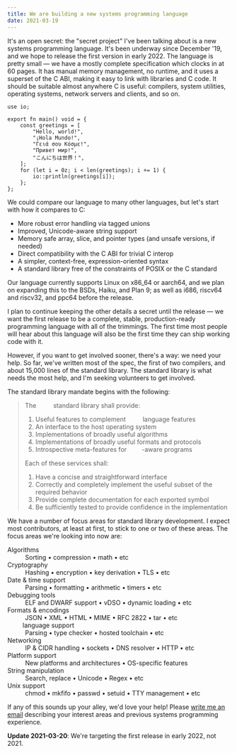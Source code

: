 ```yaml
---
title: We are building a new systems programming language
date: 2021-03-19
---
```


It's an open secret: the "secret project" I've been talking about is a new
systems programming language. It's been underway since December '19, and we hope
to release the first version in early 2022. The language is pretty small &mdash;
we have a mostly complete specification which clocks in at 60 pages. It has
manual memory management, no runtime, and it uses a superset of the C ABI,
making it easy to link with libraries and C code. It should be suitable almost
anywhere C is useful: compilers, system utilities, operating systems, network
servers and clients, and so on.

<!--
Hello, clever reader :) I was too lazy to make a dedicated build of Hugo with a
fake name for the language. Since you bothered to check, head to
https://harelang.org for the rest of the details. Please keep it to yourself!
-->
```hare
use io;

export fn main() void = {
	const greetings = [
		"Hello, world!",
		"¡Hola Mundo!",
		"Γειά σου Κόσμε!",
		"Привет мир!",
		"こんにちは世界！",
	];
	for (let i = 0z; i < len(greetings); i += 1) {
		io::println(greetings[i]);
	};
};
```

We could compare our language to many other languages, but let's start with how
it compares to C:

- More robust error handling via tagged unions
- Improved, Unicode-aware string support
- Memory safe array, slice, and pointer types (and unsafe versions, if needed)
- Direct compatibility with the C ABI for trivial C interop
- A simpler, context-free, expression-oriented syntax
- A standard library free of the constraints of POSIX or the C standard

Our language currently supports Linux on x86_64 or aarch64, and we plan on
expanding this to the BSDs, Haiku, and Plan 9; as well as i686, riscv64 and
riscv32, and ppc64 before the release.

I plan to continue keeping the other details a secret until the release &mdash;
we want the first release to be a complete, stable, production-ready programming
language with all of the trimmings. The first time most people will hear about
this language will also be the first time they can ship working code with it.

However, if you want to get involved sooner, there's a way: we need your help.
So far, we've written most of the spec, the first of two compilers, and about
15,000 lines of the standard library. The standard library is what needs the
most help, and I'm seeking volunteers to get involved.

The standard library mandate begins with the following:

> The <span style="color: transparent">xxxx</span> standard library shall provide:
>
> 1. Useful features to complement <span style="color: transparent">xxxx</span> language features
> 2. An interface to the host operating system
> 3. Implementations of broadly useful algorithms
> 4. Implementations of broadly useful formats and protocols
> 5. Introspective meta-features for <span style="color: transparent">xxxx</span>-aware programs
>
> Each of these services shall:
>
> 1. Have a concise and straightforward interface
> 2. Correctly and completely implement the useful subset of the required behavior
> 3. Provide complete documentation for each exported symbol
> 4. Be sufficiently tested to provide confidence in the implementation

We have a number of focus areas for standard library development. I expect most
contributors, at least at first, to stick to one or two of these areas. The
focus areas we're looking into now are:

<dl>
  <dt>Algorithms</dt>
  <dd>Sorting • compression • math • etc</dd>

  <dt>Cryptography</dt>
  <dd>Hashing • encryption • key derivation • TLS • etc</dd>

  <dt>Date & time support</dt>
  <dd>Parsing • formatting • arithmetic • timers • etc</dd>

  <dt>Debugging tools</dt>
  <dd>ELF and DWARF support • vDSO • dynamic loading • etc</dd>

  <dt>Formats & encodings</dt>
  <dd>JSON • XML • HTML • MIME • RFC 2822 • tar • etc</dd>

  <dt><span style="color: transparent">xxxx</span> language support</dt>
  <dd>Parsing • type checker • hosted toolchain • etc</dd>

  <dt>Networking</dt>
  <dd>IP & CIDR handling • sockets • DNS resolver • HTTP • etc</dd>

  <dt>Platform support</dt>
  <dd>New platforms and architectures • OS-specific features</dd>

  <dt>String manipulation</dt>
  <dd>Search, replace • Unicode • Regex • etc</dd>

  <dt>Unix support</dt>
  <dd>chmod • mkfifo • passwd • setuid • TTY management • etc</dd>
</dl>

If any of this sounds up your alley, we'd love your help! Please [write me an
email](mailto:sir@cmpwn.com) describing your interest areas and previous systems
programming experience.

**Update 2021-03-20**: We're targeting the first release in early 2022, not 2021.
